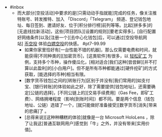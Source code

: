 - #inbox
    - 而大部分[空投活动]中要求的是[只需动动手指就能]完成的任务，像关注推特账号、转发推特、加入 「Discord」「Telegram」 频道、登记钱包地址、每日签到、邀请好友、位于[积分排行榜]前列等等。比起[拼多多]的[无底线拉新活动]，这些[项目团队][设置的规则][要老实得多]，[自行配置好网络条件]以及[注册一个][去中心化钱包]后，可以通过[空投导航网站] [币空投](https://link.zhihu.com/?target=https%3A//tokenairdrop.org/) 体验[白嫖空投](https://zhuanlan.zhihu.com/p/372106342)的快感。 #pt7-99.99
        - 如果你家里恰好有[一台性能不错的机器]，那么仅需要电费和时间，就能获得[不同种类的][加密货币]，[这类软件]有很多，以 [轻松矿工](https://link.zhihu.com/?target=http%3A//www.qskg.top/welcome.html) 为例，支持多个币种，操作傻瓜化，[相对适合]我们这种[尝尝鲜][并不打算以此盈利]的[小白用户]。但不是所有币种都能通过[硬件挖矿]的方式获取，[能选择的币种]相当有限。
        - [数字货币钱包]之间的[转账行为]区别于并没有[我们常用的]如支付宝、[银行转账]的体验如此之好，除了需要提供[钱包地址]，还需要确定[公链的选择]，[不同公链上的][交易手续费用]（Gas Fee，即矿工费）、网络拥堵程度（影响[到账时间]）都不同。要是两个信息（钱包地址、公链）选错了一个，[就只能做好准备接受][数字货币]消失[带来的悲痛]了 。
        - [总得来说][这种种糟糕的体验]就像是一台 Microsoft HoloLens ，除了让我这[普通互联网用户]感觉到「牛」之外，并没有带来[实用价值]。
